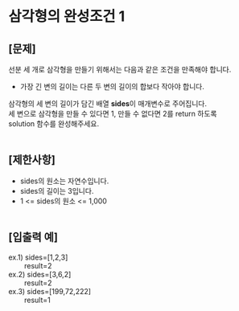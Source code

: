 # 삼각형의 완성조건 1
## **[문제]**
선분 세 개로 삼각형을 만들기 위해서는 다음과 같은 조건을 만족해야 합니다.<br>
* 가장 긴 변의 길이는 다른 두 변의 길이의 합보다 작아야 합니다.

삼각형의 세 변의 길이가 담긴 배열 **sides**이 매개변수로 주어집니다.<br>
세 변으로 삼각형을 만들 수 있다면 1, 만들 수 없다면 2를 return 하도록<br>
solution 함수를 완성해주세요.<br>
<br>

## **[제한사항]**
* sides의 원소는 자연수입니다.
* sides의 길이는 3입니다.
* 1 <= sides의 원소 <= 1,000
<br><br>

## **[입출력 예]**
ex.1) sides=[1,2,3]<br>
&nbsp;&nbsp;&nbsp;&nbsp;&nbsp;&nbsp;&nbsp;&nbsp;result=2<br>
ex.2) sides=[3,6,2]<br>
&nbsp;&nbsp;&nbsp;&nbsp;&nbsp;&nbsp;&nbsp;&nbsp;result=2<br>
ex.3) sides=[199,72,222]<br>
&nbsp;&nbsp;&nbsp;&nbsp;&nbsp;&nbsp;&nbsp;&nbsp;result=1<br>